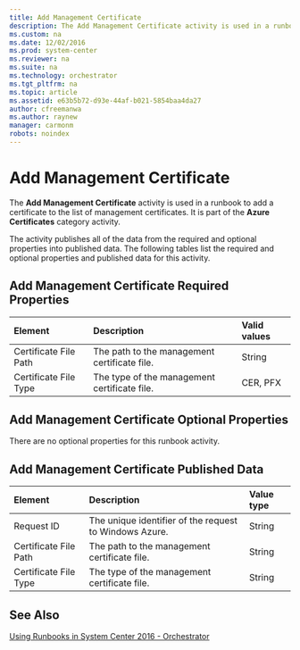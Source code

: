 ```yaml
---
title: Add Management Certificate
description: The Add Management Certificate activity is used in a runbook to add a certificate to the list of management certificates.
ms.custom: na
ms.date: 12/02/2016
ms.prod: system-center
ms.reviewer: na
ms.suite: na
ms.technology: orchestrator
ms.tgt_pltfrm: na
ms.topic: article
ms.assetid: e63b5b72-d93e-44af-b021-5854baa4da27
author: cfreemanwa
ms.author: raynew
manager: carmonm
robots: noindex
---
```

# Add Management Certificate

The **Add Management Certificate** activity is used in a runbook to add a certificate to the list of management certificates. It is part of the **Azure Certificates** category activity.

The activity publishes all of the data from the required and optional properties into published data. The following tables list the required and optional properties and published data for this activity.

## Add Management Certificate Required Properties

| **Element**   | **Description**   | **Valid values** |
|:---|:---|:---|
| Certificate File Path | The path to the management certificate file. | String   |
| Certificate File Type | The type of the management certificate file. | CER, PFX   |

## Add Management Certificate Optional Properties

There are no optional properties for this runbook activity.

## Add Management Certificate Published Data

| **Element**   | **Description**   | **Value type** |
|:---|:---|:---|
| Request ID   | The unique identifier of the request to Windows Azure. | String   |
| Certificate File Path | The path to the management certificate file.   | String   |
| Certificate File Type | The type of the management certificate file.   | String   |

## See Also

[Using Runbooks in System Center 2016 - Orchestrator](https://technet.microsoft.com/en-us/library/hh403791.aspx)
